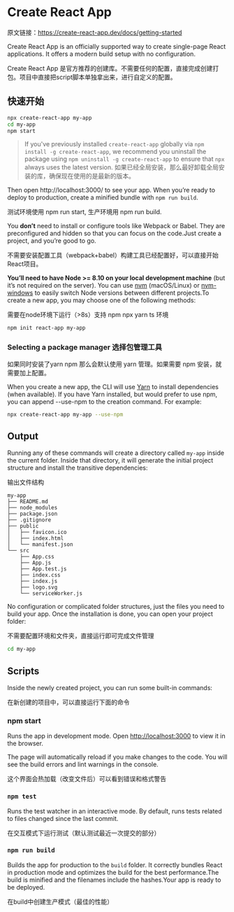 # Create React App

原文链接：https://create-react-app.dev/docs/getting-started

Create React App is an officially supported way to create single-page React applications. It offers a modern build setup with no configuration.

Create React App 是官方推荐的创建库。不需要任何的配置，直接完成创建打包。项目中直接把script脚本单独拿出来，进行自定义的配置。

## 快速开始

```bash
npx create-react-app my-app
cd my-app
npm start
```

> If you've previously installed `create-react-app` globally via `npm install -g create-react-app`, we recommend you uninstall the package using `npm uninstall -g create-react-app` to ensure that `npx` always uses the latest version. 如果已经全局安装，那么最好卸载全局安装的库，确保现在使用的是最新的版本。

Then open http://localhost:3000/ to see your app. When you’re ready to deploy to production, create a minified bundle with `npm run build`.

测试环境使用 npm run start, 生产环境用 npm run build.

You **don’t** need to install or configure tools like Webpack or Babel. They are preconfigured and hidden so that you can focus on the code.Just create a project, and you’re good to go.

不需要安装配置工具（webpack+babel）构建工具已经配置好，可以直接开始React项目。

**You’ll need to have Node >= 8.10 on your local development machine** (but it’s not required on the server). You can use [nvm](https://github.com/creationix/nvm#installation) (macOS/Linux) or [nvm-windows](https://github.com/coreybutler/nvm-windows#node-version-manager-nvm-for-windows) to easily switch Node versions between different projects.To create a new app, you may choose one of the following methods:

需要在node环境下运行（>8s）支持 npm npx yarn ts 环境

```sh
npm init react-app my-app
```

### Selecting a package manager 选择包管理工具

如果同时安装了yarn npm 那么会默认使用 yarn 管理。如果需要 npm 安装，就需要加上配置。

When you create a new app, the CLI will use [Yarn](https://yarnpkg.com/) to install dependencies (when available). If you have Yarn installed, but would prefer to use npm, you can append --use-npm to the creation command. For example:

```sh
npx create-react-app my-app --use-npm
```

## Output

Running any of these commands will create a directory called `my-app` inside the current folder. Inside that directory, it will generate the initial project structure and install the transitive dependencies:

输出文件结构

```undefined
my-app
├── README.md
├── node_modules
├── package.json
├── .gitignore
├── public
│   ├── favicon.ico
│   ├── index.html
│   └── manifest.json
└── src
    ├── App.css
    ├── App.js
    ├── App.test.js
    ├── index.css
    ├── index.js
    ├── logo.svg
    └── serviceWorker.js
```

No configuration or complicated folder structures, just the files you need to build your app. Once the installation is done, you can open your project folder:

不需要配置环境和文件夹，直接运行即可完成文件管理

```sh
cd my-app
```

## Scripts

Inside the newly created project, you can run some built-in commands:

在新创建的项目中，可以直接运行下面的命令

### npm start

Runs the app in development mode. Open [http://localhost:3000](http://localhost:3000/) to view it in the browser.

The page will automatically reload if you make changes to the code. You will see the build errors and lint warnings in the console.

这个界面会热加载（改变文件后）可以看到错误和格式警告

### `npm test` 

Runs the test watcher in an interactive mode. By default, runs tests related to files changed since the last commit.

在交互模式下运行测试（默认测试最近一次提交的部分）

### `npm run build`

Builds the app for production to the `build` folder. It correctly bundles React in production mode and optimizes the build for the best performance.The build is minified and the filenames include the hashes.Your app is ready to be deployed.

在build中创建生产模式（最佳的性能）

